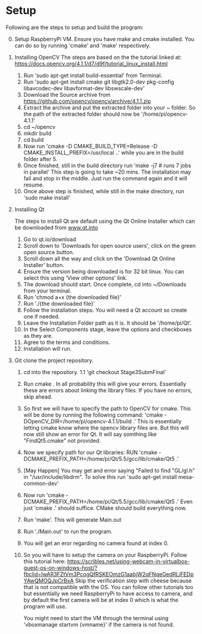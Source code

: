 # Setup

Following are the steps to setup and build the program:

0. Setup RaspberryPi VM. Ensure you have make and cmake installed. You can do so by running 'cmake' and 'make' respectively.  

1. Installing OpenCV
    The steps are based on the the tutorial linked at:
    https://docs.opencv.org/4.1.1/d7/d9f/tutorial_linux_install.html

    1. Run 'sudo apt-get install build-essential' from Terminal. 
    2. Run 'sudo apt-get install cmake git libgtk2.0-dev pkg-config libavcodec-dev libavformat-dev libswscale-dev'
    3. Download the Source archive from https://github.com/opencv/opencv/archive/4.1.1.zip
    4. Extract the archive and put the extracted folder into your ~ folder. So the path of the extracted folder should now be '/home/pi/opencv-4.1.1'
    5. cd ~/opencv
    6. mkdir build
    7. cd build
    8. Now run 'cmake -D CMAKE_BUILD_TYPE=Release -D CMAKE_INSTALL_PREFIX=/usr/local ..' while you are in the build folder after 5.
    9. Once finished, still in the build directory run 'make -j7 # runs 7 jobs in parallel'
        This step is going to take ~20 mins. The installation may fail and stop in the middle. Just run the command again and it will resume. 
    10. Once above step is finished, while still in the make directory, run 'sudo make install'


2. Installing Qt

    The steps to install Qt are default using the Qt Online Installer which can be downloaded from www.qt.into

    1. Go to qt.io/download
    2. Scroll down to 'Downloads for open source users', click on the green open source button. 
    3. Scroll down all the way and click on the 'Download Qt Online Installer' button. 
    4. Ensure the version being downloaded is for 32 bit linux. You can select this using 'View other options' link. 
    5. The download should start. Once complete, cd into ~/Downloads from your terminal.
    6. Run 'chmod a+x {the downloaded file}'
    7. Run './{the downloaded file}'
    8. Follow the installation steps. You will need a Qt account so create one if needed. 
    9. Leave the Installation Folder path as it is. It should be '/home/pi/Qt'.
    10. In the Select Components stage, leave the options and checkboxes as they are. 
    11. Agree to the terms and conditions.
    12. Installation will run. 




3. Git clone the project repository.
    1. cd into the repository.
    1.1 'git checkout Stage3SubmFinal'
    2. Run cmake . In all probability this will give your errors. Essentially these are errors about linking the library files.
        If you have no errors, skip ahead. 

    3. So first we will have to specify the path to OpenCV for cmake. This will be done by running the following command: 
        'cmake -DOpenCV_DIR=/home/pi/opencv-4.1.1/build .'
        This is essentially letting cmake know where the opencv library files are. 
        But this will now still show an error for Qt. It will say somthing like "FindQt5.cmake" not provided.

    4. Now we specify path for our Qt libraries:
       RUN 'cmake -DCMAKE_PREFIX_PATH=/home/pi/Qt/5.5/gcc/lib/cmake/Qt5 .'

    5. [May Happen] You may get and error saying "Failed to find "GL/gl.h" in "/usr/include/libdrm".
        To solve this run 'sudo apt-get install mesa-common-dev'
    
    6. Now run 'cmake -DCMAKE_PREFIX_PATH=/home/pi/Qt/5.5/gcc/lib/cmake/Qt5 .'
        Even just 'cmake .' should suffice.
        CMake should build everything now. 

    7. Run 'make'. This will generate Main.out

    8. Run './Main.out' to run the program.

    9. You will get an eror regarding no camera found at index 0. 

    10. So you will have to setup the camera on your RaspberryPi. 
        Follow this tutorial here: https://scribles.net/using-webcam-in-virtualbox-guest-os-on-windows-host/?fbclid=IwAR3FZtVm3PcogQfRSKEOmzG1aabjW2qFNqeGedRLiFEDpYAwQMOQJpCrBxA
        Skip the verification step with cheese because that is not compatible with the OS. 
        You can follow other tutorials too but essentially we need RaspberryPi to have access to camera, and by default the first camera will be at index 0 which is what the program will use. 
        
        You might need to start the VM through the terminal using 'vboxmanage startvm {vmname}' if the camera is not found. 

    





